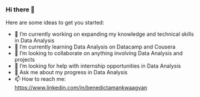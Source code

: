 ### Hi there 👋

Here are some ideas to get you started:

- 🔭 I’m currently working on expanding my knowledge and technical skills in Data Analysis
- 🌱 I’m currently learning Data Analysis on Datacamp and Cousera
- 👯 I’m looking to collaborate on anything involving Data Analysis and projects
- 🤔 I’m looking for help with internship opportunities in Data Analysis
- 💬 Ask me about my progress in Data Analysis
- 📫 How to reach me: https://www.linkedin.com/in/benedictamankwaagyan


